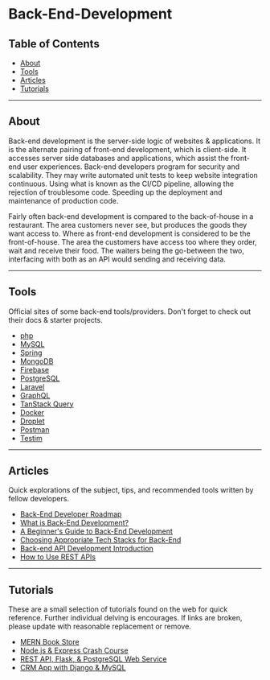# Back-End-Development
## Table of Contents
- [About](#About)
- [Tools](#Tools)
- [Articles](#Articles)
- [Tutorials](#Tutorials)

---

## About

Back-end development is the server-side logic of websites & applications. 
It is the alternate pairing of front-end development, which is client-side. 
It accesses server side databases and applications, which assist the front-end 
user experiences. Back-end developers program for security and scalability. 
They may write automated unit tests to keep website integration continuous. 
Using what is known as the CI/CD pipeline, allowing the rejection of troublesome 
code.  Speeding up the deployment and maintenance of production code.

Fairly often back-end development is compared to the back-of-house in a restaurant. 
The area customers never see, but produces the goods they want access to. Where as 
front-end development is considered to be the front-of-house.  The area the customers 
have access too where they order, wait and receive their food.  The waiters being the 
go-between the two, interfacing with both as an API would sending and receiving data.

---

## Tools

Official sites of some back-end tools/providers. Don't forget to check out their 
docs & starter projects.

- [php](https://www.php.net/)
- [MySQL](https://www.mysql.com/)
- [Spring](https://spring.io/)
- [MongoDB](https://www.mongodb.com/)
- [Firebase](https://firebase.google.com/)
- [PostgreSQL](https://www.postgresql.org/)
- [Laravel](https://laravel.com/)
- [GraphQL](https://graphql.org/)
- [TanStack Query](https://tanstack.com/query/v3/)
- [Docker](https://www.docker.com/)
- [Droplet](https://droplet.io/)
- [Postman](https://www.postman.com/)
- [Testim](https://www.testim.io/)

---

## Articles

Quick explorations of the subject, tips, and recommended tools written by fellow developers.

- [Back-End Developer Roadmap](https://roadmap.sh/backend)
- [What is Back-End Development?](https://builtin.com/software-engineering-perspectives/back-end-development)
- [A Beginner's Guide to Back-End Development](https://dzone.com/articles/a-beginners-guide-to-back-end-development)
- [Choosing Appropriate Tech Stacks for Back-End](https://dev.to/nogatech1/why-you-should-hire-a-wordpress-designer-for-your-business-1870)
- [Back-end API Development Introduction](https://dev.to/cesareferrari/back-end-api-development-introduction-d57)
- [How to Use REST APIs](https://www.freecodecamp.org/news/how-to-use-rest-api/)

---

## Tutorials

These are a small selection of tutorials found on the web for quick reference. 
Further individual delving is encourages. If links are broken, please update 
with reasonable replacement or remove.

- [MERN Book Store](https://youtu.be/-42K44A1oMA)
- [Node.js & Express Crash Course](https://youtu.be/H9M02of22z4)
- [REST API, Flask, & PostgreSQL Web Service](https://youtu.be/DlNIXC9SaF4)
- [CRM App with Django & MySQL](https://youtu.be/t10QcFx7d5k)